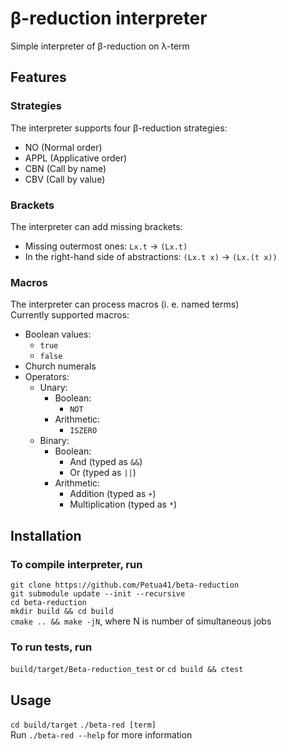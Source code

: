 # β-reduction interpreter

Simple interpreter of β-reduction on λ-term

## Features

### Strategies

The interpreter supports four β-reduction strategies:
* NO (Normal order)
* APPL (Applicative order)
* CBN (Call by name)
* CBV (Call by value)

### Brackets

The interpreter can add missing brackets:
* Missing outermost ones: `Lx.t` -> `(Lx.t)`
* In the right-hand side of abstractions: `(Lx.t x)` -> `(Lx.(t x))`

### Macros

The interpreter can process macros (i. e. named terms) \
Currently supported macros:
- Boolean values:
    - `true`
    - `false`
- Church numerals
- Operators:
    - Unary:
        - Boolean:
            - `NOT`
        - Arithmetic:
            - `ISZERO`
    - Binary:
        - Boolean:
            - And (typed as `&&`)
            - Or (typed as `||`)
        - Arithmetic:
            - Addition (typed as `+`)
            - Multiplication (typed as `*`)

## Installation

### To compile interpreter, run  
`git clone https://github.com/Petua41/beta-reduction` \
`git submodule update --init --recursive` \
`cd beta-reduction` \
`mkdir build && cd build` \
`cmake .. && make -jN`, where N is number of simultaneous jobs

### To run tests, run
`build/target/Beta-reduction_test` or `cd build && ctest`

## Usage

`cd build/target`
`./beta-red [term]` \
Run `./beta-red --help` for more information